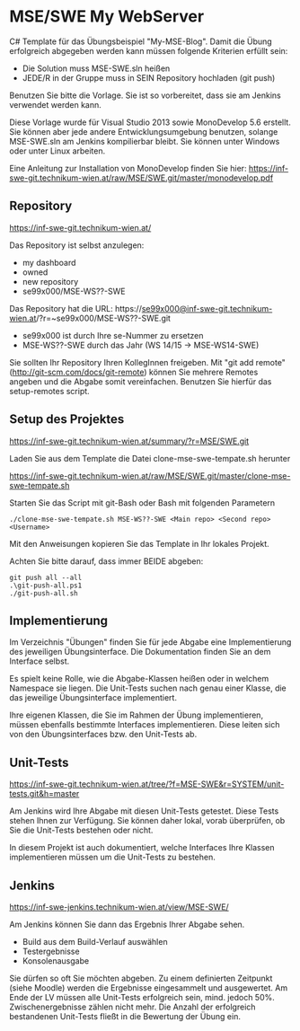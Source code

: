 ﻿MSE/SWE My WebServer
======================

C# Template für das Übungsbeispiel "My-MSE-Blog". Damit die Übung erfolgreich abgegeben werden kann müssen folgende Kriterien erfüllt sein:

* Die Solution muss MSE-SWE.sln heißen
* JEDE/R in der Gruppe muss in SEIN Repository hochladen (git push)

Benutzen Sie bitte die Vorlage. Sie ist so vorbereitet, dass sie am Jenkins verwendet werden kann.

Diese Vorlage wurde für Visual Studio 2013 sowie MonoDevelop 5.6 erstellt. Sie können aber jede andere Entwicklungsumgebung benutzen, solange MSE-SWE.sln am Jenkins kompilierbar bleibt. Sie können unter Windows oder unter Linux arbeiten.

Eine Anleitung zur Installation von MonoDevelop finden Sie hier: https://inf-swe-git.technikum-wien.at/raw/MSE/SWE.git/master/monodevelop.pdf

Repository
----------
https://inf-swe-git.technikum-wien.at/

Das Repository ist selbst anzulegen: 

* my dashboard 
* owned 
* new repository 
* se99x000/MSE-WS??-SWE

Das Repository hat die URL: https://se99x000@inf-swe-git.technikum-wien.at/?r=~se99x000/MSE-WS??-SWE.git

* se99x000 ist durch Ihre se-Nummer zu ersetzen
* MSE-WS??-SWE durch das Jahr (WS 14/15 -> MSE-WS14-SWE)

Sie sollten Ihr Repository Ihren KollegInnen freigeben. Mit "git add remote" (http://git-scm.com/docs/git-remote) können Sie mehrere Remotes angeben und die Abgabe somit vereinfachen. Benutzen Sie hierfür das setup-remotes script.

Setup des Projektes
-------------------
https://inf-swe-git.technikum-wien.at/summary/?r=MSE/SWE.git

Laden Sie aus dem Template die Datei clone-mse-swe-tempate.sh herunter 

https://inf-swe-git.technikum-wien.at/raw/MSE/SWE.git/master/clone-mse-swe-tempate.sh

Starten Sie das Script mit git-Bash oder Bash  mit folgenden Parametern

    ./clone-mse-swe-tempate.sh MSE-WS??-SWE <Main repo> <Second repo> <Username>

Mit den Anweisungen kopieren Sie das Template in Ihr lokales Projekt.

Achten Sie bitte darauf, dass immer BEIDE abgeben:

    git push all --all
	.\git-push-all.ps1
	./git-push-all.sh

Implementierung
---------------
Im Verzeichnis "Übungen" finden Sie für jede Abgabe eine Implementierung des jeweiligen Übungsinterface. Die Dokumentation finden Sie an dem Interface selbst.

Es spielt keine Rolle, wie die Abgabe-Klassen heißen oder in welchem Namespace sie liegen. Die Unit-Tests suchen nach genau einer Klasse, die das jeweilige Übungsinterface implementiert.

Ihre eigenen Klassen, die Sie im Rahmen der Übung implementieren, müssen ebenfalls bestimmte Interfaces implementieren. Diese leiten sich von den Übungsinterfaces bzw. den Unit-Tests ab.

Unit-Tests
----------
https://inf-swe-git.technikum-wien.at/tree/?f=MSE-SWE&r=SYSTEM/unit-tests.git&h=master

Am Jenkins wird Ihre Abgabe mit diesen Unit-Tests getestet. Diese Tests stehen Ihnen zur Verfügung. Sie können daher lokal, vorab überprüfen, ob Sie die Unit-Tests bestehen oder nicht.

In diesem Projekt ist auch dokumentiert, welche Interfaces Ihre Klassen implementieren müssen um die Unit-Tests zu bestehen.

Jenkins
-------
https://inf-swe-jenkins.technikum-wien.at/view/MSE-SWE/

Am Jenkins können Sie dann das Ergebnis Ihrer Abgabe sehen.

* Build aus dem Build-Verlauf auswählen
* Testergebnisse
* Konsolenausgabe

Sie dürfen so oft Sie möchten abgeben. Zu einem definierten Zeitpunkt (siehe Moodle) werden die Ergebnisse eingesammelt und ausgewertet. 
Am Ende der LV müssen alle Unit-Tests erfolgreich sein, mind. jedoch 50%. Zwischenergebnisse zählen nicht mehr. Die Anzahl der erfolgreich bestandenen Unit-Tests fließt in die Bewertung der Übung ein.